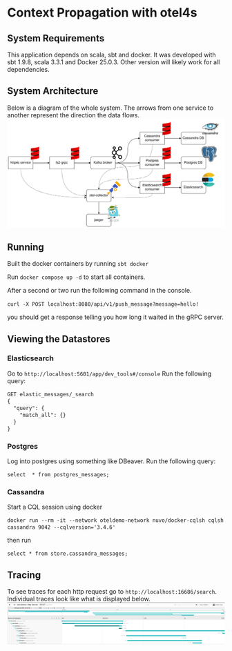 # Context Propagation with otel4s

## System Requirements 

This application depends on scala, sbt and docker. It was developed with sbt 1.9.8, scala 3.3.1 and Docker 25.0.3. Other version will likely work for all dependencies.

## System Architecture
Below is a diagram of the whole system. The arrows from one service to another represent the direction the data flows.
![system architecture](/assets/oteldemo.svg)

## Running

Built the docker containers by running `sbt docker`

Run `docker compose up -d` to start all containers. 

After a second or two run the following command in the console. 

`curl -X POST localhost:8080/api/v1/push_message?message=hello!`

you should get a response telling you how long it waited in the gRPC server.

## Viewing the Datastores
### Elasticsearch
Go to `http://localhost:5601/app/dev_tools#/console`
Run the following query:
```
GET elastic_messages/_search
{
  "query": {
    "match_all": {}
  }
}
```
### Postgres
Log into postgres using something like DBeaver. Run the following query:
```
select  * from postgres_messages;
```
### Cassandra
Start a CQL session using docker
```
docker run --rm -it --network oteldemo-network nuvo/docker-cqlsh cqlsh cassandra 9042 --cqlversion='3.4.6'
```
then run 
```
select * from store.cassandra_messages;
```

## Tracing
To see traces for each http request go to `http://localhost:16686/search`. Individual traces look like what is displayed below.
![jaeger trace](/assets/jaeger-trace.png)



